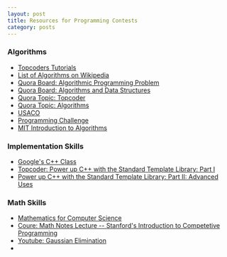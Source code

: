 ```yaml
---
layout: post
title: Resources for Programming Contests
category: posts
--- 
```


### Algorithms ###
* [Topcoders Tutorials](http://community.topcoder.com/tc?module=Static&d1=tutorials&d2=alg_index)
* [List of Algorithms on Wikipedia](http://en.wikipedia.org/wiki/List_of_algorithms)
* [Quora Board: Algorithmic Programming Problem](http://www.quora.com/Nikhil-Garg/Algorithmic-Programming-Problems)
* [Quora Board: Algorithms and Data Structures](http://www.quora.com/Changqi-Cai/Algorithms-and-data-structures)
* [Quora Topic: Topcoder](http://www.quora.com/TopCoder)
* [Quora Topic: Algorithms](http://www.quora.com/Algorithms)
* [USACO](http://www.usaco.org/)
* [Programming Challenge](http://www.programming-challenges.com/pg.php?page=studenthome)
* [MIT Introduction to Algorithms](http://www.catonmat.net/series/mit-introduction-to-algorithms)

### Implementation Skills ###
* [Google's C++ Class](https://developers.google.com/edu/c++/)
* [Topcoder: Power up C++ with the Standard Template Library: Part I ](http://community.topcoder.com/tc?module=Static&d1=tutorials&d2=standardTemplateLibrary)
* [Power up C++ with the Standard Template Library: 
Part II: Advanced Uses ](http://community.topcoder.com/tc?module=Static&d1=tutorials&d2=standardTemplateLibrary2)

### Math Skills ###
* [Mathematics for Computer Science](http://ocw.mit.edu/courses/electrical-engineering-and-computer-science/6-042j-mathematics-for-computer-science-fall-2010/index.htm)
* [Coure: Math Notes Lecture -- Stanford's Introduction to Competetive Programming](http://www.stanford.edu/class/cs97si/02-mathematics.pdf)
* [Youtube: Gaussian Elimination](http://www.youtube.com/watch?v=2j5Ic2V7wq4)
* 